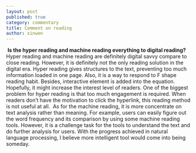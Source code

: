 ```yaml
---
layout: post
published: true
category: commentary
title: Comment on reading
author: xinwen
---
```

​
**Is the hyper reading and machine reading everything to digital reading?**
​
Hyper reading and machine reading are definitely digital savvy compare to close reading. However, it is definitely not the only reading solution in the digital era. 
Hyper reading gives structures to the text, preventing too much information loaded in one page. Also, it is a way to respond to F shape reading habit. Besides, interactive element is added into the equation. Hopefully, it might increase the interest level of readers. One of the biggest problem for hyper reading is that too much engagement is required. When readers don’t have the motivation to click the hyperlink, this reading method is not useful at all. 
​
As for the machine reading, it is more concentrate on text analysis rather than meaning. For example, users can easily figure out the word frequency and its comparison by using some machine reading tools. However, it is a challenge task for the tools to understand the text and do further analysis for users. With the progress achieved in natural language processing, I believe more intelligent tool would come into being someday.
​